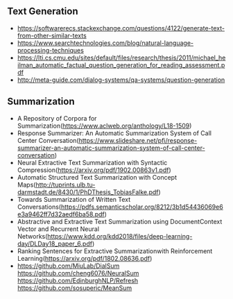 ## Text Generation
   *  https://softwarerecs.stackexchange.com/questions/4122/generate-text-from-other-similar-texts
   *  https://www.searchtechnologies.com/blog/natural-language-processing-techniques
   *  https://lti.cs.cmu.edu/sites/default/files/research/thesis/2011/michael_heilman_automatic_factual_question_generation_for_reading_assessment.pdf
   *  http://meta-guide.com/dialog-systems/qa-systems/question-generation

## Summarization
   *  A Repository of Corpora for Summarization(https://www.aclweb.org/anthology/L18-1509)
   *  Response Summarizer: An Automatic Summarization System of Call Center Conversation(https://www.slideshare.net/pfi/response-summarizer-an-automatic-summarization-system-of-call-center-conversation)
   *  Neural Extractive Text Summarization with Syntactic Compression(https://arxiv.org/pdf/1902.00863v1.pdf)
   *  Automatic Structured Text Summarization with Concept Maps(http://tuprints.ulb.tu-darmstadt.de/8430/1/PhDThesis_TobiasFalke.pdf)
   * Towards Summarization of Written Text Conversations(https://pdfs.semanticscholar.org/8212/3b1d54436069e6e3a9462ff7d32aedf6ba58.pdf)
   * Abstractive and Extractive Text Summarization using DocumentContext Vector and Recurrent Neural Networks(https://www.kdd.org/kdd2018/files/deep-learning-day/DLDay18_paper_6.pdf)
   * Ranking Sentences for Extractive Summarizationwith Reinforcement Learning(https://arxiv.org/pdf/1802.08636.pdf)
   * https://github.com/MiuLab/DialSum  https://github.com/cheng6076/NeuralSum  https://github.com/EdinburghNLP/Refresh  https://github.com/sosuperic/MeanSum
